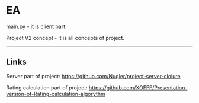# EA

main.py - it is client part.

Project V2 concept - it is all concepts of project.
__________________________________________________________
## Links

Server part of project: https://github.com/Nuqler/project-server-clojure

Rating calculation part of project: https://github.com/XOFFF/Presentation-version-of-Rating-calculation-algorythm

